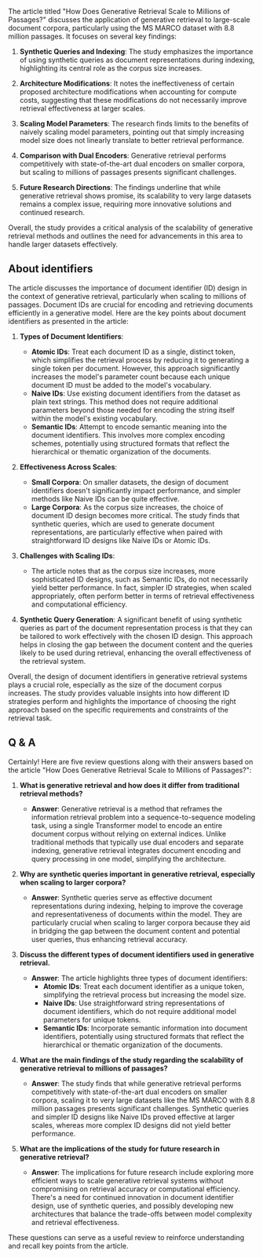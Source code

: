 The article titled "How Does Generative Retrieval Scale to Millions of Passages?" discusses the application of generative retrieval to large-scale document corpora, particularly using the MS MARCO dataset with 8.8 million passages. It focuses on several key findings:

1. **Synthetic Queries and Indexing**: The study emphasizes the importance of using synthetic queries as document representations during indexing, highlighting its central role as the corpus size increases.

2. **Architecture Modifications**: It notes the ineffectiveness of certain proposed architecture modifications when accounting for compute costs, suggesting that these modifications do not necessarily improve retrieval effectiveness at larger scales.

3. **Scaling Model Parameters**: The research finds limits to the benefits of naively scaling model parameters, pointing out that simply increasing model size does not linearly translate to better retrieval performance.

4. **Comparison with Dual Encoders**: Generative retrieval performs competitively with state-of-the-art dual encoders on smaller corpora, but scaling to millions of passages presents significant challenges.

5. **Future Research Directions**: The findings underline that while generative retrieval shows promise, its scalability to very large datasets remains a complex issue, requiring more innovative solutions and continued research.

Overall, the study provides a critical analysis of the scalability of generative retrieval methods and outlines the need for advancements in this area to handle larger datasets effectively.

## About identifiers

The article discusses the importance of document identifier (ID) design in the context of generative retrieval, particularly when scaling to millions of passages. Document IDs are crucial for encoding and retrieving documents efficiently in a generative model. Here are the key points about document identifiers as presented in the article:

1. **Types of Document Identifiers**:
   - **Atomic IDs**: Treat each document ID as a single, distinct token, which simplifies the retrieval process by reducing it to generating a single token per document. However, this approach significantly increases the model's parameter count because each unique document ID must be added to the model's vocabulary.
   - **Naive IDs**: Use existing document identifiers from the dataset as plain text strings. This method does not require additional parameters beyond those needed for encoding the string itself within the model's existing vocabulary.
   - **Semantic IDs**: Attempt to encode semantic meaning into the document identifiers. This involves more complex encoding schemes, potentially using structured formats that reflect the hierarchical or thematic organization of the documents.

2. **Effectiveness Across Scales**:
   - **Small Corpora**: On smaller datasets, the design of document identifiers doesn't significantly impact performance, and simpler methods like Naive IDs can be quite effective.
   - **Large Corpora**: As the corpus size increases, the choice of document ID design becomes more critical. The study finds that synthetic queries, which are used to generate document representations, are particularly effective when paired with straightforward ID designs like Naive IDs or Atomic IDs.

3. **Challenges with Scaling IDs**:
   - The article notes that as the corpus size increases, more sophisticated ID designs, such as Semantic IDs, do not necessarily yield better performance. In fact, simpler ID strategies, when scaled appropriately, often perform better in terms of retrieval effectiveness and computational efficiency.

4. **Synthetic Query Generation**: A significant benefit of using synthetic queries as part of the document representation process is that they can be tailored to work effectively with the chosen ID design. This approach helps in closing the gap between the document content and the queries likely to be used during retrieval, enhancing the overall effectiveness of the retrieval system.

Overall, the design of document identifiers in generative retrieval systems plays a crucial role, especially as the size of the document corpus increases. The study provides valuable insights into how different ID strategies perform and highlights the importance of choosing the right approach based on the specific requirements and constraints of the retrieval task.

## Q & A

Certainly! Here are five review questions along with their answers based on the article "How Does Generative Retrieval Scale to Millions of Passages?":

1. **What is generative retrieval and how does it differ from traditional retrieval methods?**
   - **Answer**: Generative retrieval is a method that reframes the information retrieval problem into a sequence-to-sequence modeling task, using a single Transformer model to encode an entire document corpus without relying on external indices. Unlike traditional methods that typically use dual encoders and separate indexing, generative retrieval integrates document encoding and query processing in one model, simplifying the architecture.

2. **Why are synthetic queries important in generative retrieval, especially when scaling to larger corpora?**
   - **Answer**: Synthetic queries serve as effective document representations during indexing, helping to improve the coverage and representativeness of documents within the model. They are particularly crucial when scaling to larger corpora because they aid in bridging the gap between the document content and potential user queries, thus enhancing retrieval accuracy.

3. **Discuss the different types of document identifiers used in generative retrieval.**
   - **Answer**: The article highlights three types of document identifiers:
     - **Atomic IDs**: Treat each document identifier as a unique token, simplifying the retrieval process but increasing the model size.
     - **Naive IDs**: Use straightforward string representations of document identifiers, which do not require additional model parameters for unique tokens.
     - **Semantic IDs**: Incorporate semantic information into document identifiers, potentially using structured formats that reflect the hierarchical or thematic organization of the documents.

4. **What are the main findings of the study regarding the scalability of generative retrieval to millions of passages?**
   - **Answer**: The study finds that while generative retrieval performs competitively with state-of-the-art dual encoders on smaller corpora, scaling it to very large datasets like the MS MARCO with 8.8 million passages presents significant challenges. Synthetic queries and simpler ID designs like Naive IDs proved effective at larger scales, whereas more complex ID designs did not yield better performance.

5. **What are the implications of the study for future research in generative retrieval?**
   - **Answer**: The implications for future research include exploring more efficient ways to scale generative retrieval systems without compromising on retrieval accuracy or computational efficiency. There's a need for continued innovation in document identifier design, use of synthetic queries, and possibly developing new architectures that balance the trade-offs between model complexity and retrieval effectiveness.

These questions can serve as a useful review to reinforce understanding and recall key points from the article.
